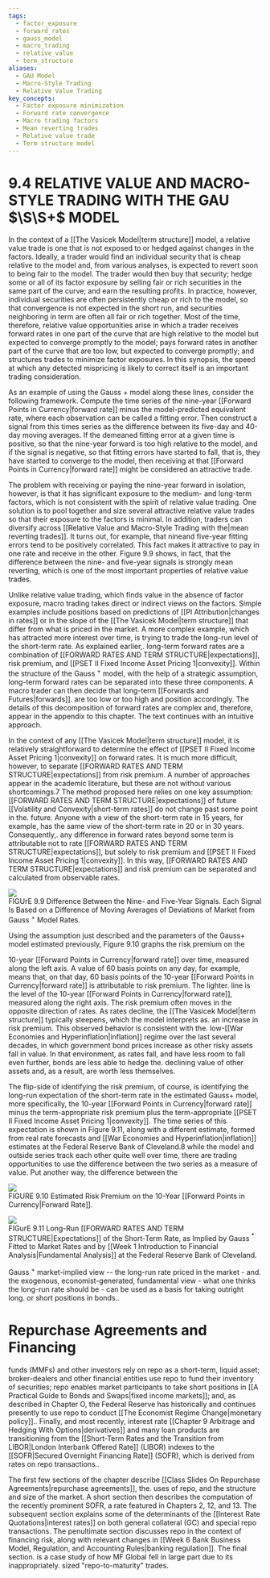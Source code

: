 ```yaml
---
tags:
  - factor_exposure
  - forward_rates
  - gauss_model
  - macro_trading
  - relative_value
  - term_structure
aliases:
  - GAU Model
  - Macro-Style Trading
  - Relative Value Trading
key_concepts:
  - Factor exposure minimization
  - Forward rate convergence
  - Macro trading factors
  - Mean reverting trades
  - Relative value trade
  - Term structure model
---
```


# 9.4 RELATIVE VALUE AND MACRO-STYLE TRADING WITH THE GAU $\S\S+$ MODEL  

In the context of a [[The Vasicek Model|term structure]] model, a relative value trade is one that is not exposed to or hedged against changes in the factors. Ideally, a trader would find an individual security that is cheap relative to the model and, from various analyses, is expected to revert soon to being fair to the model. The trader would then buy that security; hedge some or all of its factor exposure by selling fair or rich securities in the same part of the curve; and earn the resulting profits. In practice, however, individual securities are often persistently cheap or rich to the model, so that convergence is not expected in the short run, and securities neighboring in term are often all fair or rich together. Most of the time, therefore, relative value opportunities arise in which a trader receives forward rates in one part of the curve that are high relative to the model but expected to converge promptly to the model; pays forward rates in another part of the curve that are too low, but expected to converge promptly; and structures trades to minimize factor exposures. In this synopsis, the speed at which any detected mispricing is likely to correct itself is an important trading consideration.  

As an example of using the Gauss $+$ model along these lines, consider the following framework. Compute the time series of the nine-year [[Forward Points in Currency|forward rate]] minus the model-predicted equivalent rate, where each observation can be called a fitting error. Then construct a signal from this times series as the difference between its five-day and 40-day moving averages. If the demeaned fitting error at a given time is positive, so that the nine-year forward is too high relative to the model, and if the signal is negative, so that fitting errors have started to fall, that is, they have started to converge to the model, then receiving at that [[Forward Points in Currency|forward rate]] might be considered an attractive trade.  

The problem with receiving or paying the nine-year forward in isolation, however, is that it has significant exposure to the medium- and long-term factors, which is not consistent with the spirit of relative value trading. One solution is to pool together and size several attractive relative value trades so that their exposure to the factors is minimal. In addition, traders can diversify across [[Relative Value and Macro-Style Trading with the|mean reverting trades]]. It turns out, for example, that nineand five-year fitting errors tend to be positively correlated. This fact makes it attractive to pay in one rate and receive in the other. Figure 9.9 shows, in fact, that the difference between the nine- and five-year signals is strongly mean reverting, which is one of the most important properties of relative value trades.  

Unlike relative value trading, which finds value in the absence of factor exposure, macro trading takes direct or indirect views on the factors. Simple examples include positions based on predictions of [[Pl Attribution|changes in rates]] or in the slope of the [[The Vasicek Model|term structure]] that differ from what is priced in the market. A more complex example, which has attracted more interest over time, is trying to trade the long-run level of the short-term rate. As explained earlier,. long-term forward rates are a combination of [[FORWARD RATES AND TERM STRUCTURE|expectations]], risk premium, and [[PSET II Fixed Income Asset Pricing 1|convexity]]. Within the structure of the Gauss $^{+}$ model, with the help of a strategic assumption, long-term forward rates can be separated into these three components. A macro trader can then decide that long-term [[Forwards and Futures|forwards]]. are too low or too high and position accordingly. The details of this decomposition of forward rates are complex and, therefore, appear in the appendix to this chapter. The text continues with an intuitive approach.  

In the context of any [[The Vasicek Model|term structure]] model, it is relatively straightforward to determine the effect of [[PSET II Fixed Income Asset Pricing 1|convexity]] on forward rates. It is much more difficult, however, to separate [[FORWARD RATES AND TERM STRUCTURE|expectations]] from risk premium. A number of approaches appear in the academic literature, but these are not without various shortcomings.7 The method proposed here relies on one key assumption: [[FORWARD RATES AND TERM STRUCTURE|expectations]] of future [[Volatility and Convexity|short-term rates]] do not change past some point in the. future. Anyone with a view of the short-term rate in 15 years, for example, has the same view of the short-term rate in 20 or in 30 years. Consequently,. any difference in forward rates beyond some term is attributable not to rate [[FORWARD RATES AND TERM STRUCTURE|expectations]], but solely to risk premium and [[PSET II Fixed Income Asset Pricing 1|convexity]]. In this way, [[FORWARD RATES AND TERM STRUCTURE|expectations]] and risk premium can be separated and calculated from observable rates.  

![](8a806d299c2d1cab3c50e043b449b257548240755122b67c9cda2fa7dda888da.jpg)  
FIGUrE 9.9 Difference Between the Nine- and Five-Year Signals. Each Signal Is Based on a Difference of Moving Averages of Deviations of Market from Gauss $^{+}$ Model Rates.  

Using the assumption just described and the parameters of the Gauss+ model estimated previously, Figure 9.10 graphs the risk premium on the  

10-year [[Forward Points in Currency|forward rate]] over time, measured along the left axis. A value of 60 basis points on any day, for example, means that, on that day, 60 basis points of the 10-year [[Forward Points in Currency|forward rate]] is attributable to risk premium. The lighter. line is the level of the 10-year [[Forward Points in Currency|forward rate]], measured along the right axis. The risk premium often moves in the opposite direction of rates. As rates decline, the [[The Vasicek Model|term structure]] typically steepens, which the model interprets as. an increase in risk premium. This observed behavior is consistent with the. low-[[War Economies and Hyperinflation|inflation]] regime over the last several decades, in which government bond prices increase as other risky assets fall in value. In that environment, as rates fall, and have less room to fall even further, bonds are less able to hedge the. declining value of other assets and, as a result, are worth less themselves.  

The flip-side of identifying the risk premium, of course, is identifying the long-run expectation of the short-term rate in the estimated Gauss+ model, more specifically, the 10-year [[Forward Points in Currency|forward rate]] minus the term-appropriate risk premium plus the term-appropriate [[PSET II Fixed Income Asset Pricing 1|convexity]]. The time series of this expectation is shown in Figure 9.11, along with a different estimate, formed from real rate forecasts and [[War Economies and Hyperinflation|inflation]] estimates at the Federal Reserve Bank of Cleveland.8 while the model and outside series track each other quite well over time, there are trading opportunities to use the difference between the two series as a measure of value. Put another way, the difference between the  

![](731241e3e386cd6c1014cec4cd2b100e29e2b5648b45142e7b555c4bf2d1f534.jpg)  
FIGURE 9.10 Estimated Risk Premium on the 10-Year [[Forward Points in Currency|Forward Rate]].  

![](4392cd1e6281cb4c2500757cecc410fe68bf13d228855fda38dfde6b6322d01a.jpg)  
FIGurE 9.11 Long-Run [[FORWARD RATES AND TERM STRUCTURE|Expectations]] of the Short-Term Rate, as Implied by Gauss $^{\ast}$ Fitted to Market Rates and by [[Week 1 Introduction to Financial Analysis|Fundamental Analysis]] at the Federal Reserve Bank of Cleveland.  

Gauss $^{+}$ market-implied view -- the long-run rate priced in the market - and. the exogenous, economist-generated, fundamental view - what one thinks the long-run rate should be - can be used as a basis for taking outright long. or short positions in bonds..  

# Repurchase Agreements and Financing  

funds (MMFs) and other investors rely on repo as a short-term, liquid asset; broker-dealers and other financial entities use repo to fund their inventory of securities; repo enables market participants to take short positions in [[A Practical Guide to Bonds and Swaps|fixed income markets]]; and, as described in Chapter O, the Federal Reserve has historically and continues presently to use repo to conduct [[The Economist Regime Change|monetary policy]].. Finally, and most recently, interest rate [[Chapter 9 Arbitrage and Hedging With Options|derivatives]] and many loan products are transitioning from the [[Short-Term Rates and the Transition from LIBOR|London Interbank Offered Rate]] (LIBOR) indexes to the [[SOFR|Secured Overnight Financing Rate]] (SOFR), which is derived from rates on repo transactions..  

The first few sections of the chapter describe [[Class Slides On Repurchase Agreements|repurchase agreements]], the. uses of repo, and the structure and size of the market. A short section then describes the computation of the recently prominent SOFR, a rate featured in Chapters 2, 12, and 13. The subsequent section explains some of the determinants of the [[Interest Rate Quotations|interest rates]] on both general collateral (GC) and special repo transactions. The penultimate section discusses repo in the context of financing risk, along with relevant changes in [[Week 6 Bank Business Model, Regulation, and Accounting Rules|banking regulation]]. The final section. is a case study of how MF Global fell in large part due to its inappropriately. sized "repo-to-maturity" trades.  